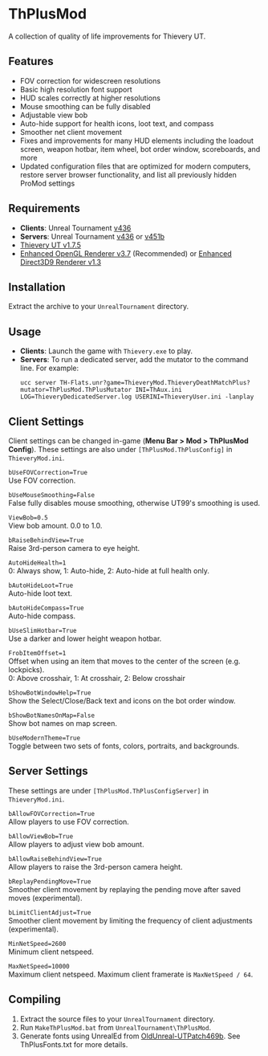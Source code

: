 # ThPlusMod
A collection of quality of life improvements for Thievery UT.

## Features
* FOV correction for widescreen resolutions
* Basic high resolution font support
* HUD scales correctly at higher resolutions
* Mouse smoothing can be fully disabled
* Adjustable view bob
* Auto-hide support for health icons, loot text, and compass
* Smoother net client movement
* Fixes and improvements for many HUD elements including the loadout screen, weapon hotbar, item wheel, bot order window, scoreboards, and more
* Updated configuration files that are optimized for modern computers, restore server browser functionality, and list all previously hidden ProMod settings

## Requirements
* **Clients**: Unreal Tournament [v436](https://unrealarchive.org/patches-updates/unreal-tournament/patches/patch-436/index.html)
* **Servers**: Unreal Tournament [v436](https://unrealarchive.org/patches-updates/unreal-tournament/patches/patch-436/index.html) or [v451b](https://unrealarchive.org/patches-updates/unreal-tournament/patches/utpg-patch-451b/index.html)
* [Thievery UT v1.7.5](https://www.moddb.com/mods/thievery-ut/downloads/thievery-ut-175)
* [Enhanced OpenGL Renderer v3.7](https://www.cwdohnal.com/utglr/#Installation%20instructions) (Recommended) or [Enhanced Direct3D9 Renderer v1.3](https://www.cwdohnal.com/utglr/)

## Installation
Extract the archive to your `UnrealTournament` directory.

## Usage
* **Clients**: Launch the game with `Thievery.exe` to play.
* **Servers**: To run a dedicated server, add the mutator to the command line. For example:
  ```
  ucc server TH-Flats.unr?game=ThieveryMod.ThieveryDeathMatchPlus?mutator=ThPlusMod.ThPlusMutator INI=ThAux.ini LOG=ThieveryDedicatedServer.log USERINI=ThieveryUser.ini -lanplay
  ```

## Client Settings
Client settings can be changed in-game (**Menu Bar > Mod > ThPlusMod Config**). These settings are also under `[ThPlusMod.ThPlusConfig]` in `ThieveryMod.ini`.

`bUseFOVCorrection=True`  
Use FOV correction.

`bUseMouseSmoothing=False`  
False fully disables mouse smoothing, otherwise UT99's smoothing is used.

`ViewBob=0.5`  
View bob amount. 0.0 to 1.0.

`bRaiseBehindView=True`  
Raise 3rd-person camera to eye height.

`AutoHideHealth=1`  
0: Always show, 1: Auto-hide, 2: Auto-hide at full health only.

`bAutoHideLoot=True`  
Auto-hide loot text.

`bAutoHideCompass=True`  
Auto-hide compass.

`bUseSlimHotbar=True`  
Use a darker and lower height weapon hotbar.

`FrobItemOffset=1`  
Offset when using an item that moves to the center of the screen (e.g. lockpicks).  
0: Above crosshair, 1: At crosshair, 2: Below crosshair

`bShowBotWindowHelp=True`  
Show the Select/Close/Back text and icons on the bot order window.

`bShowBotNamesOnMap=False`  
Show bot names on map screen.

`bUseModernTheme=True`  
Toggle between two sets of fonts, colors, portraits, and backgrounds.

## Server Settings
These settings are under `[ThPlusMod.ThPlusConfigServer]` in `ThieveryMod.ini`.

`bAllowFOVCorrection=True`  
Allow players to use FOV correction.

`bAllowViewBob=True`  
Allow players to adjust view bob amount.

`bAllowRaiseBehindView=True`  
Allow players to raise the 3rd-person camera height.

`bReplayPendingMove=True`  
Smoother client movement by replaying the pending move after saved moves (experimental).

`bLimitClientAdjust=True`  
Smoother client movement by limiting the frequency of client adjustments (experimental).

`MinNetSpeed=2600`  
Minimum client netspeed.

`MaxNetSpeed=10000`  
Maximum client netspeed. Maximum client framerate is `MaxNetSpeed / 64`.

## Compiling
1. Extract the source files to your `UnrealTournament` directory.
2. Run `MakeThPlusMod.bat` from `UnrealTournament\ThPlusMod`.
3. Generate fonts using UnrealEd from [OldUnreal-UTPatch469b](https://github.com/OldUnreal/UnrealTournamentPatches). See ThPlusFonts.txt for more details.

